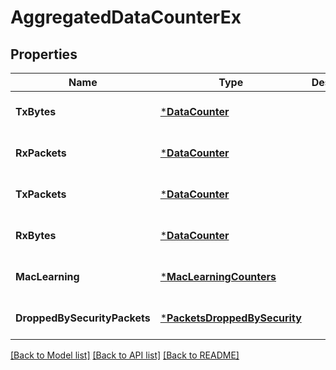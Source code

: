 # AggregatedDataCounterEx

## Properties
Name | Type | Description | Notes
------------ | ------------- | ------------- | -------------
**TxBytes** | [***DataCounter**](DataCounter.md) |  | [optional] [default to null]
**RxPackets** | [***DataCounter**](DataCounter.md) |  | [optional] [default to null]
**TxPackets** | [***DataCounter**](DataCounter.md) |  | [optional] [default to null]
**RxBytes** | [***DataCounter**](DataCounter.md) |  | [optional] [default to null]
**MacLearning** | [***MacLearningCounters**](MacLearningCounters.md) |  | [optional] [default to null]
**DroppedBySecurityPackets** | [***PacketsDroppedBySecurity**](PacketsDroppedBySecurity.md) |  | [optional] [default to null]

[[Back to Model list]](../README.md#documentation-for-models) [[Back to API list]](../README.md#documentation-for-api-endpoints) [[Back to README]](../README.md)

